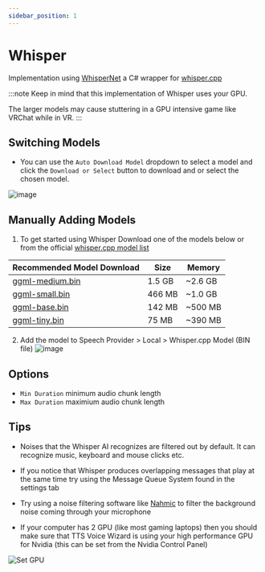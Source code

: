 ```yaml
---
sidebar_position: 1
---
```

# Whisper 
Implementation using [WhisperNet](https://github.com/Const-me/Whisper) a C# wrapper for [whisper.cpp](https://github.com/ggerganov/whisper.cpp) <br />

:::note
Keep in mind that this implementation of Whisper uses your GPU.

The larger models may cause stuttering in a GPU intensive game like VRChat while in VR.
:::

## Switching Models
- You can use the ``Auto Download Model`` dropdown to select a model and click the ``Download or Select`` button to download and or select the chosen model.

![image](https://github.com/VRCWizard/TTS-Voice-Wizard/assets/101527472/fd51942d-394a-45b9-8ca1-795e34ca59ca)

## Manually Adding Models
1. To get started using Whisper Download one of the models below or from the official [whisper.cpp model list](https://huggingface.co/ggerganov/whisper.cpp)


| Recommended Model Download  | Size | Memory |
| ------------- | ------------- | ------------- |
| [ggml-medium.bin](https://huggingface.co/ggerganov/whisper.cpp/resolve/main/ggml-medium.bin)  | 1.5 GB | ~2.6 GB |
| [ggml-small.bin](https://huggingface.co/ggerganov/whisper.cpp/resolve/main/ggml-small.bin) | 466 MB | ~1.0 GB |
| [ggml-base.bin](https://huggingface.co/ggerganov/whisper.cpp/resolve/main/ggml-base.bin)| 142 MB  | ~500 MB |
| [ggml-tiny.bin](https://huggingface.co/ggerganov/whisper.cpp/resolve/main/ggml-tiny.bin) | 75 MB | ~390 MB |


2. Add the model to Speech Provider > Local > Whisper.cpp Model (BIN file)
![image](https://user-images.githubusercontent.com/101527472/219901449-2b699b2c-535e-4da6-a01f-a2f045a34933.png)


## Options
- ``Min Duration`` minimum audio chunk length
- ``Max Duration`` maximium audio chunk length

## Tips
 
- Noises that the Whisper AI recognizes are filtered out by default. It can recognize music, keyboard and mouse clicks etc.

- If you notice that Whisper produces overlapping messages that play at the same time try using the Message Queue System found in the settings tab

- Try using a noise filtering software like [Nahmic](https://steelseries.com/nahimic) to filter the background noise coming through your microphone

- If your computer has 2 GPU (like most gaming laptops) then you should make sure that TTS Voice Wizard is using your high performance GPU for Nvidia (this can be set from the Nvidia Control Panel)

 ![Set GPU](https://github.com/VRCWizard/TTS-Voice-Wizard/assets/101527472/d0e824ea-94d6-4caf-8022-badcf5509ffe)

